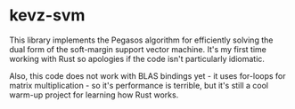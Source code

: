 # kevz-svm
This library implements the Pegasos algorithm for efficiently solving the dual 
form of the soft-margin support vector machine. It's my first time working with
Rust so apologies if the code isn't particularly idiomatic.

Also, this code does not work with BLAS bindings yet - it uses for-loops for 
matrix multiplication - so it's performance is terrible, but it's still a cool
warm-up project for learning how Rust works.
